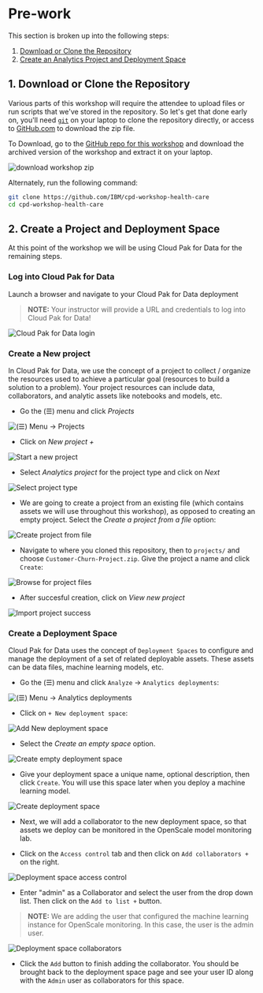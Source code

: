 # Pre-work

This section is broken up into the following steps:

1. [Download or Clone the Repository](#1-download-or-clone-the-repository)
1. [Create an Analytics Project and Deployment Space](#2-create-a-project-and-deployment-space)

## 1. Download or Clone the Repository

Various parts of this workshop will require the attendee to upload files or run scripts that we've stored in the repository. So let's get that done early on, you'll need [`git`](https://git-scm.com) on your laptop to clone the repository directly, or access to [GitHub.com](https://github.com/) to download the zip file.

To Download, go to the [GitHub repo for this workshop](https://github.com/IBM/cpd-workshop-health-care) and download the archived version of the workshop and extract it on your laptop.

![download workshop zip](../.gitbook/assets/images/generic/cp4d-telco-workshop-git-zip-download.png)

Alternately, run the following command:

```bash
git clone https://github.com/IBM/cpd-workshop-health-care
cd cpd-workshop-health-care
```

## 2. Create a Project and Deployment Space

At this point of the workshop we will be using Cloud Pak for Data for the remaining steps.

### Log into Cloud Pak for Data

Launch a browser and navigate to your Cloud Pak for Data deployment

> **NOTE:** Your instructor will provide a URL and credentials to log into Cloud Pak for Data!

![Cloud Pak for Data login](../.gitbook/assets/images/manage/cpd-login.png)

### Create a New project

In Cloud Pak for Data, we use the concept of a project to collect / organize the resources used to achieve a particular goal (resources to build a solution to a problem). Your project resources can include data, collaborators, and analytic assets like notebooks and models, etc.

* Go the (☰) menu and click *Projects*

![(☰) Menu -> Projects](../.gitbook/assets/images/manage/cpd-projects-menu.png)

* Click on *New project +*

![Start a new project](../.gitbook/assets/images/manage/cpd-new-project.png)

* Select *Analytics project* for the project type and click on *Next*

![Select project type](../.gitbook/assets/images/manage/cpd-project-type.png)

* We are going to create a project from an existing file (which contains assets we will use throughout this workshop), as opposed to creating an empty project. Select the _*Create a project from a file*_ option:

![Create project from file](../.gitbook/assets/images/openscale-config/openscale-config-create-project-from-sample.png)

* Navigate to where you cloned this repository, then to `projects/` and choose `Customer-Churn-Project.zip`. Give the project a name and click `Create`:

![Browse for project files](../.gitbook/assets/images/manage/cpd-importproject.png)

* After succesful creation, click on *View new project*

![Import project success](../.gitbook/assets/images/manage/cpd-importprojectsuccess.png)

### Create a Deployment Space

Cloud Pak for Data uses the concept of `Deployment Spaces` to configure and manage the deployment of a set of related deployable assets. These assets can be data files, machine learning models, etc.

* Go the (☰) menu and click `Analyze` -> `Analytics deployments`:

![(☰) Menu -> Analytics deployments](../.gitbook/assets/images/manage/ChooseAnalyticsDeployments.png)

* Click on `+ New deployment space`:

![Add New deployment space](../.gitbook/assets/images/manage/addNewDeploymentSpace.png)

* Select the _*Create an empty space*_ option.

![Create empty deployment space](../.gitbook/assets/images/manage/createEmptyDeploymentSpace.png)

* Give your deployment space a unique name, optional description, then click `Create`. You will use this space later when you deploy a machine learning model.

![Create deployment space](../.gitbook/assets/images/manage/createDeploymentSpace.png)

* Next, we will add a collaborator to the new deployment space, so that assets we deploy can be monitored in the OpenScale model monitoring lab.

* Click on the `Access control` tab and then click on `Add collaborators +` on the right.

![Deployment space access control](../.gitbook/assets/images/manage/deploymentSpaceAccessControl.png)

* Enter "admin" as a Collaborator and select the user from the drop down list. Then click on the `Add to list +` button.

> **NOTE:** We are adding the user that configured the machine learning instance for OpenScale monitoring. In this case, the user is the admin user.

![Deployment space collaborators](../.gitbook/assets/images/manage/deploymentSpaceAddCollaborator.png)

* Click the `Add` button to finish adding the collaborator. You should be brought back to the deployment space page and see your user ID along with the `Admin` user as collaborators for this space.

